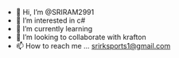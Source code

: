 - 👋 Hi, I’m @SRIRAM2991
- 👀 I’m interested in c#
- 🌱 I’m currently learning 
- 💞️ I’m looking to collaborate with krafton
- 📫 How to reach me ... srirksports1@gmail.com

<!---
SRIRAM2991/SRIRAM2991 is a ✨ special ✨ repository because its `README.md` (this file) appears on your GitHub profile.
You can click the Preview link to take a look at your changes.
--->
